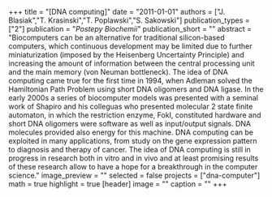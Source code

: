 +++
title = "[DNA computing]"
date = "2011-01-01"
authors = ["J. Blasiak","T. Krasinski","T. Poplawski","S. Sakowski"]
publication_types = ["2"]
publication = "_Postepy Biochemii_"
publication_short = ""
abstract = "Biocomputers can be an alternative for traditional silicon-based computers, which continuous development may be limited due to further miniaturization (imposed by the Heisenberg Uncertainty Principle) and increasing the amount of information between the central processing unit and the main memory (von Neuman bottleneck). The idea of DNA computing came true for the first time in 1994, when Adleman solved the Hamiltonian Path Problem using short DNA oligomers and DNA ligase. In the early 2000s a series of biocomputer models was presented with a seminal work of Shapiro and his colleguas who presented molecular 2 state finite automaton, in which the restriction enzyme, FokI, constituted hardware and short DNA oligomers were software as well as input/output signals. DNA molecules provided also energy for this machine. DNA computing can be exploited in many applications, from study on the gene expression pattern to diagnosis and therapy of cancer. The idea of DNA computing is still in progress in research both in vitro and in vivo and at least promising results of these research allow to have a hope for a breakthrough in the computer science."
image_preview = ""
selected = false
projects = ["dna-computer"]
math = true
highlight = true
[header]
image = ""
caption = ""
+++

